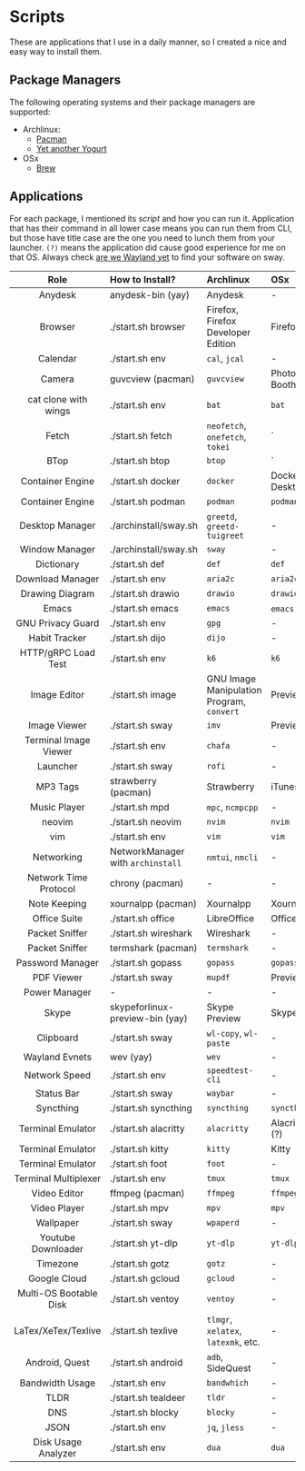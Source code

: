 # Scripts

These are applications that I use in a daily manner, so I created a nice and easy way to install them.

## Package Managers

The following operating systems and their package managers are supported:

- Archlinux:
  - [Pacman](https://archlinux.org/pacman/)
  - [Yet another Yogurt](https://github.com/Jguer/yay)
- OSx
  - [Brew](https://brew.sh)

## Applications

For each package, I mentioned its _script_ and how you can run it. Application that has their command in all lower case
means you can run them from CLI, but those have title case are the one you need to lunch them from your launcher.
`(?)` means the application did cause good experience for me on that OS.
Always check [are we Wayland yet](https://arewewaylandyet.com/) to find your software on sway.

|          Role          | How to Install?                   | Archlinux                                 | OSx            |
| :--------------------: | :-------------------------------- | :---------------------------------------- | :------------- |
|        Anydesk         | anydesk-bin (yay)                 | Anydesk                                   | -              |
|        Browser         | ./start.sh browser                | Firefox, Firefox Developer Edition        | Firefox        |
|        Calendar        | ./start.sh env                    | `cal`, `jcal`                             | -              |
|         Camera         | guvcview (pacman)                 | `guvcview`                                | Photo Booth    |
|  cat clone with wings  | ./start.sh env                    | `bat`                                     | `bat`          |
|         Fetch          | ./start.sh fetch                  | `neofetch`, `onefetch`, `tokei`           | `              |
|          BTop          | ./start.sh btop                   | `btop`                                    | `              |
|    Container Engine    | ./start.sh docker                 | `docker`                                  | Docker Desktop |
|    Container Engine    | ./start.sh podman                 | `podman`                                  | `podman`       |
|    Desktop Manager     | ./archinstall/sway.sh             | `greetd`, `greetd-tuigreet`               | -              |
|     Window Manager     | ./archinstall/sway.sh             | `sway`                                    | -              |
|       Dictionary       | ./start.sh def                    | `def`                                     | `def`          |
|    Download Manager    | ./start.sh env                    | `aria2c`                                  | `aria2c`       |
|    Drawing Diagram     | ./start.sh drawio                 | `drawio`                                  | `drawio`       |
|         Emacs          | ./start.sh emacs                  | `emacs`                                   | `emacs` (?)    |
|   GNU Privacy Guard    | ./start.sh env                    | `gpg`                                     | -              |
|     Habit Tracker      | ./start.sh dijo                   | `dijo`                                    | -              |
|  HTTP/gRPC Load Test   | ./start.sh env                    | `k6`                                      | `k6`           |
|      Image Editor      | ./start.sh image                  | GNU Image Manipulation Program, `convert` | Preview        |
|      Image Viewer      | ./start.sh sway                   | `imv`                                     | Preview        |
| Terminal Image Viewer  | ./start.sh env                    | `chafa`                                   | -              |
|        Launcher        | ./start.sh sway                   | `rofi`                                    | -              |
|        MP3 Tags        | strawberry (pacman)               | Strawberry                                | iTunes         |
|      Music Player      | ./start.sh mpd                    | `mpc`, `ncmpcpp`                          | -              |
|         neovim         | ./start.sh neovim                 | `nvim`                                    | `nvim`         |
|          vim           | ./start.sh env                    | `vim`                                     | `vim`          |
|       Networking       | NetworkManager with `archinstall` | `nmtui`, `nmcli`                          | -              |
| Network Time Protocol  | chrony (pacman)                   | -                                         | -              |
|      Note Keeping      | xournalpp (pacman)                | Xournalpp                                 | Xournalpp      |
|      Office Suite      | ./start.sh office                 | LibreOffice                               | Office         |
|     Packet Sniffer     | ./start.sh wireshark              | Wireshark                                 | -              |
|     Packet Sniffer     | termshark (pacman)                | `termshark`                               | -              |
|    Password Manager    | ./start.sh gopass                 | `gopass`                                  | `gopass`       |
|       PDF Viewer       | ./start.sh sway                   | `mupdf`                                   | Preview        |
|     Power Manager      | -                                 | -                                         | -              |
|         Skype          | skypeforlinux-preview-bin (yay)   | Skype Preview                             | Skype          |
|       Clipboard        | ./start.sh sway                   | `wl-copy`, `wl-paste`                     | -              |
|     Wayland Evnets     | wev (yay)                         | `wev`                                     | -              |
|     Network Speed      | ./start.sh env                    | `speedtest-cli`                           | -              |
|       Status Bar       | ./start.sh sway                   | `waybar`                                  | -              |
|       Syncthing        | ./start.sh syncthing              | `syncthing`                               | `syncthing`    |
|   Terminal Emulator    | ./start.sh alacritty              | `alacritty`                               | Alacritty (?)  |
|   Terminal Emulator    | ./start.sh kitty                  | `kitty`                                   | Kitty          |
|   Terminal Emulator    | ./start.sh foot                   | `foot`                                    | -              |
|  Terminal Multiplexer  | ./start.sh env                    | `tmux`                                    | `tmux`         |
|      Video Editor      | ffmpeg (pacman)                   | `ffmpeg`                                  | `ffmpeg`       |
|      Video Player      | ./start.sh mpv                    | `mpv`                                     | `mpv`          |
|       Wallpaper        | ./start.sh sway                   | `wpaperd`                                 | -              |
|   Youtube Downloader   | ./start.sh yt-dlp                 | `yt-dlp`                                  | `yt-dlp`       |
|        Timezone        | ./start.sh gotz                   | `gotz`                                    | -              |
|      Google Cloud      | ./start.sh gcloud                 | `gcloud`                                  | -              |
| Multi-OS Bootable Disk | ./start.sh ventoy                 | `ventoy`                                  | -              |
|  LaTex/XeTex/Texlive   | ./start.sh texlive                | `tlmgr`, `xelatex`, `latexmk`, etc.       | -              |
|     Android, Quest     | ./start.sh android                | `adb`, SideQuest                          | -              |
|    Bandwidth Usage     | ./start.sh env                    | `bandwhich`                               | -              |
|          TLDR          | ./start.sh tealdeer               | `tldr`                                    | -              |
|          DNS           | ./start.sh blocky                 | `blocky`                                  | -              |
|          JSON          | ./start.sh env                    | `jq`, `jless`                             | -              |
|  Disk Usage Analyzer   | ./start.sh env                    | `dua`                                     | `dua`          |
